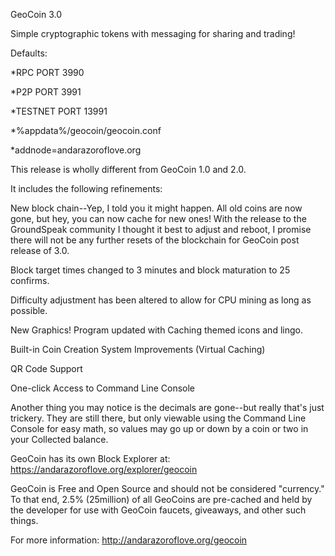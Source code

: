 GeoCoin 3.0

Simple cryptographic tokens with messaging for sharing and trading!

Defaults:

*RPC PORT 3990

*P2P PORT 3991

*TESTNET PORT 13991

*%appdata%/geocoin/geocoin.conf

*addnode=andarazoroflove.org

This release is wholly different from GeoCoin 1.0 and 2.0.

It includes the following refinements:

New block chain--Yep, I told you it might happen. All old coins
are now gone, but hey, you can now cache for new ones! With the release
to the GroundSpeak community I thought it best to adjust and reboot,
I promise there will not be any further resets of the blockchain for GeoCoin
post release of 3.0.

Block target times changed to 3 minutes and block maturation to 25 confirms.

Difficulty adjustment has been altered to allow for CPU mining as long as possible.

New Graphics! Program updated with Caching themed icons and lingo.

Built-in Coin Creation System Improvements (Virtual Caching) 

QR Code Support

One-click Access to Command Line Console

Another thing you may notice is the decimals are gone--but really
that's just trickery. They are still there, but only viewable using
the Command Line Console for easy math, so values may go up or down
by a coin or two in your Collected balance.

GeoCoin has its own Block Explorer at: https://andarazoroflove.org/explorer/geocoin

GeoCoin is Free and Open Source and should not be considered "currency." 
To that end, 2.5% (25million) of all GeoCoins are pre-cached and held by the 
developer for use with GeoCoin faucets, giveaways, and other such things. 

For more information: http://andarazoroflove.org/geocoin
